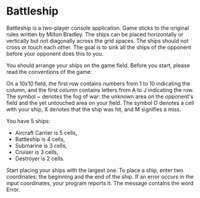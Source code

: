 # Battleship

Battleship is a two-player console application. 
Game sticks to the original rules written by Milton Bradley. 
The ships can be placed horizontally or vertically but not diagonally across the grid spaces. 
The ships should not cross or touch each other. 
The goal is to sink all the ships of the opponent before your opponent does this to you.


You should arrange your ships on the game field. Before you start, please read the conventions of the game:

On a 10x10 field, the first row contains numbers from 1 to 10 indicating the column, and the first column contains letters from A to J indicating the row.
The symbol ~ denotes the fog of war: the unknown area on the opponent's field and the yet untouched area on your field.
The symbol O denotes a cell with your ship, X denotes that the ship was hit, and M signifies a miss.

You have 5 ships: 
- Aircraft Carrier is 5 cells, 
- Battleship is 4 cells,
- Submarine is 3 cells, 
- Cruiser is 3 cells,
- Destroyer is 2 cells.

Start placing your ships with the largest one.
To place a ship, enter two coordinates: the beginning and the end of the ship.
If an error occurs in the input coordinates, your program reports it. The message contains the word Error.
